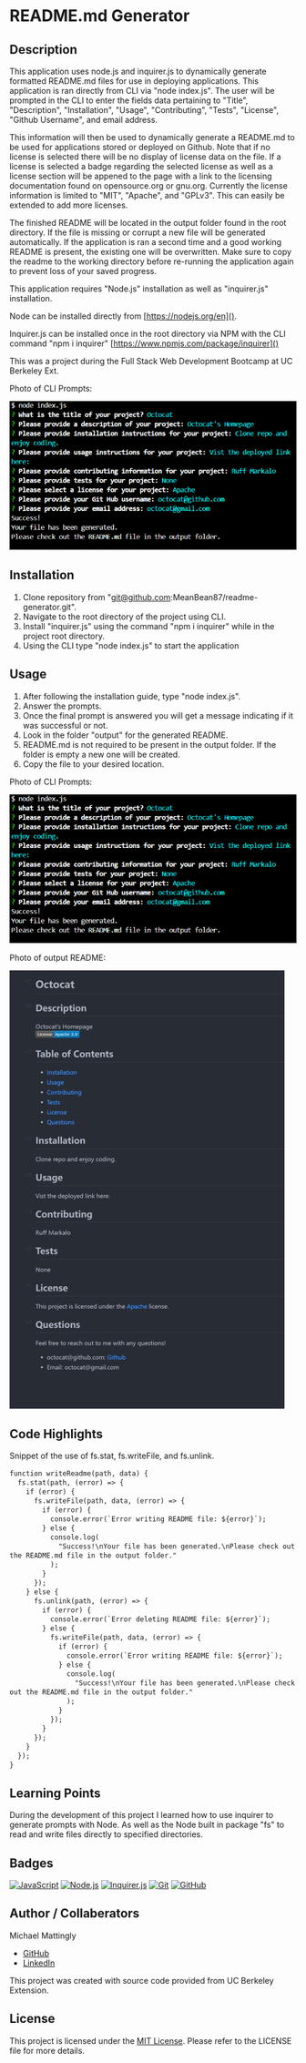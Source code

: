 # README.md Generator

## Description

This application uses node.js and inquirer.js to dynamically generate formatted README.md files for use in deploying applications. This application is ran directly from CLI via "node index.js". The user will be prompted in the CLI to enter the fields data pertaining to "Title", "Description", "Installation", "Usage", "Contributing", "Tests", "License", "Github Username", and email address.

This information will then be used to dynamically generate a README.md to be used for applications stored or deployed on Github. Note that if no license is selected there will be no display of license data on the file.  If a license is selected a badge regarding the selected license as well as a license section will be appened to the page with a link to the licensing documentation found on opensource.org or gnu.org. Currently the license information is limited to "MIT", "Apache", and "GPLv3". This can easily be extended to add more licenses.

The finished README will be located in the output folder found in the root directory. If the file is missing or corrupt a new file will be generated automatically. If the application is ran a second time and a good working README is present, the existing one will be overwritten. Make sure to copy the readme to the working directory before re-running the application again to prevent loss of your saved progress.

This application requires "Node.js" installation as well as "inquirer.js" installation.

Node can be installed directly from [https://nodejs.org/en]().

Inquirer.js can be installed once in the root directory via NPM with the CLI command "npm i inquirer" [https://www.npmjs.com/package/inquirer]()

This was a project during the Full Stack Web Development Bootcamp at UC Berkeley Ext.

Photo of CLI Prompts:

![1689904247257](image/README/1689904247257.png)

## Installation

1. Clone repository from "git@github.com:MeanBean87/readme-generator.git".
2. Navigate to the root directory of the project using CLI.
3. Install "inquirer.js" using the command "npm i inquirer" while in the project root directory.
4. Using the CLI type "node index.js" to start the application

## Usage

1. After following the installation guide, type "node index.js".
2. Answer the prompts.
3. Once the final prompt is answered you will get a message indicating if it was successful or not.
4. Look in the folder "output" for the generated README.
5. README.md is not required to be present in the output folder. If the folder is empty a new one will be created.
6. Copy the file to your desired location.

Photo of CLI Prompts:

![1689904247257](image/README/1689904247257.png)

Photo of output README:

![1689905060579](image/README/1689905060579.png)

## Code Highlights

Snippet of the use of fs.stat, fs.writeFile, and fs.unlink.

```
function writeReadme(path, data) {
  fs.stat(path, (error) => {
    if (error) {
      fs.writeFile(path, data, (error) => {
        if (error) {
          console.error(`Error writing README file: ${error}`);
        } else {
          console.log(
            "Success!\nYour file has been generated.\nPlease check out the README.md file in the output folder."
          );
        }
      });
    } else {
      fs.unlink(path, (error) => {
        if (error) {
          console.error(`Error deleting README file: ${error}`);
        } else {
          fs.writeFile(path, data, (error) => {
            if (error) {
              console.error(`Error writing README file: ${error}`);
            } else {
              console.log(
                "Success!\nYour file has been generated.\nPlease check out the README.md file in the output folder."
              );
            }
          });
        }
      });
    }
  });
}
```

## Learning Points

During the development of this project I learned how to use inquirer to generate prompts with Node. As well as the Node built in package "fs" to read and write files directly to specified directories.

## Badges

[![JavaScript](https://img.shields.io/badge/JavaScript-ES6-yellow)](https://developer.mozilla.org/en-US/docs/Web/JavaScript)
[![Node.js](https://img.shields.io/badge/Node.js-v18.16.0-green)](https://nodejs.org/)
[![Inquirer.js](https://img.shields.io/badge/Inquirer.js-v9.2.8-blue)](https://www.npmjs.com/package/inquirer)
[![Git](https://img.shields.io/badge/Git-v2.41.0-orange)](https://git-scm.com/)
[![GitHub](https://img.shields.io/badge/GitHub-MeanBean87-lightgrey)](https://github.com/MeanBean87)

## Author / Collaberators

Michael Mattingly

* [GitHub](https://github.com/MeanBean87)
* [LinkedIn](https://www.linkedin.com/in/michael-mattingly-5580b1280/)

This project was created with source code provided from UC Berkeley Extension.

## License

This project is licensed under the [MIT License](./LICENSE). Please refer to the LICENSE file for more details.
